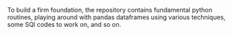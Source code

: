 To build a firm foundation, the repository contains fundamental python routines, playing around with pandas dataframes using various techniques, some SQl codes to work on, and so on.
